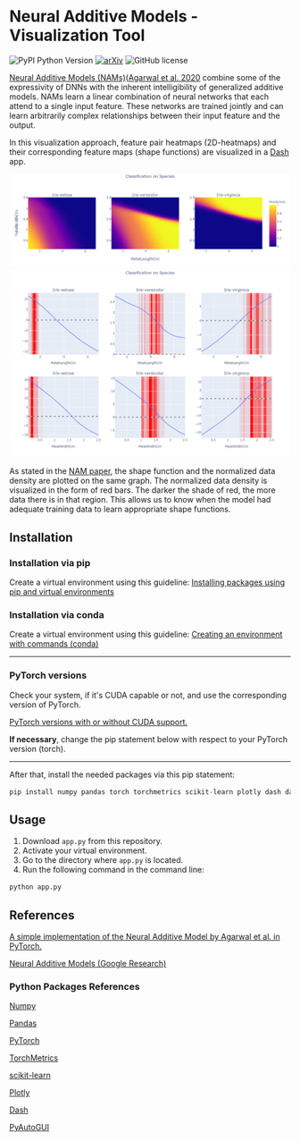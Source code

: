 # Neural Additive Models - Visualization Tool

![PyPI Python Version](https://img.shields.io/badge/python-3.9-blue)
[![arXiv](https://img.shields.io/badge/arXiv-2004.13912-b31b1b.svg)](https://arxiv.org/abs/2004.13912)
![GitHub license](https://img.shields.io/github/license/matgege/nam-visualization)

[Neural Additive Models (NAMs)](https://neural-additive-models.github.io/)([Agarwal et al. 2020](https://arxiv.org/abs/2004.13912) combine some of the expressivity of DNNs with the inherent intelligibility of generalized additive models. NAMs learn a linear combination of neural networks that each attend to a single input feature. These networks are trained jointly and can learn arbitrarily complex relationships between their input feature and the output.

In this visualization approach, feature pair heatmaps (2D-heatmaps) and their corresponding feature maps (shape functions) are visualized in a [Dash](https://plotly.com/dash/) app.

![iris_heatmaps](https://github.com/matgege/nam-visualization/blob/main/iris_heatmaps.png)
![iris_feature_maps](https://github.com/matgege/nam-visualization/blob/main/iris_feature_maps.png)

As stated in the [NAM paper](https://arxiv.org/abs/2004.13912), the shape function and the normalized data density are plotted on the same graph.
The normalized data density is visualized in the form of red bars.
The darker the shade of red, the more data there is in that region. This allows us to know when the
model had adequate training data to learn appropriate shape functions.

## Installation
### Installation via pip
Create a virtual environment using this guideline:
[Installing packages using pip and virtual environments](https://packaging.python.org/en/latest/guides/installing-using-pip-and-virtual-environments/)

### Installation via conda
Create a virtual environment using this guideline:
[Creating an environment with commands (conda)](https://conda.io/projects/conda/en/latest/user-guide/tasks/manage-environments.html)

---
### PyTorch versions
Check your system, if it's CUDA capable or not, and use the corresponding version of PyTorch.

[PyTorch versions with or without CUDA support.](https://pytorch.org/get-started/locally/)

**If necessary**, change the pip statement below with respect to your PyTorch version (torch).

---
After that, install the needed packages via this pip statement:
```python
pip install numpy pandas torch torchmetrics scikit-learn plotly dash dash_daq dash-extensions pyautogui
```

## Usage
1. Download `app.py` from this repository.
2. Activate your virtual environment.
3. Go to the directory where `app.py` is located. 
4. Run the following command in the command line:
```python
python app.py
```

## References
[A simple implementation of the Neural Additive Model by Agarwal et al. in PyTorch.](https://github.com/CursedSeraphim/NAM-torch)

[Neural Additive Models (Google Research)](https://github.com/AmrMKayid/nam)

### Python Packages References
[Numpy](https://numpy.org/)

[Pandas](https://pandas.pydata.org/)

[PyTorch](https://pytorch.org/)

[TorchMetrics](https://torchmetrics.readthedocs.io/en/latest/)

[scikit-learn](https://scikit-learn.org/stable/)

[Plotly](https://plotly.com/python/)

[Dash](https://dash.plotly.com/)

[PyAutoGUI](https://pyautogui.readthedocs.io/en/latest/)
